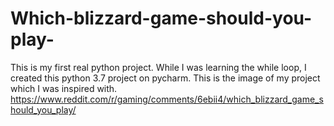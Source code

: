 # Which-blizzard-game-should-you-play-
This is my first real python project. While I was learning the while loop, I created this python 3.7 project on pycharm.
This is the image of my project which I was inspired with.
https://www.reddit.com/r/gaming/comments/6ebii4/which_blizzard_game_should_you_play/
